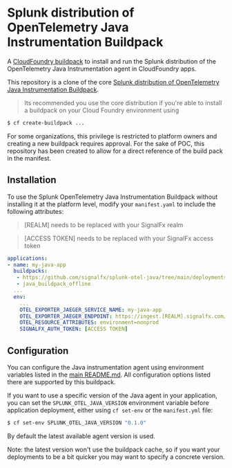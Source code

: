 # Splunk distribution of OpenTelemetry Java Instrumentation Buildpack

A [CloudFoundry buildpack](https://docs.run.pivotal.io/buildpacks/) to install
and run the Splunk distribution of the OpenTelemetry Java Instrumentation agent in CloudFoundry apps.

This repository is a clone of the core [Splunk distribution of OpenTelemetry 
Java Instrumentation Buildpack](https://github.com/signalfx/splunk-otel-java/tree/main/deployments/cloudfoundry/buildpack). 

> Its recommended you use the core distribution if you're able to install a 
buildpack on your Cloud Foundry environment using 

```sh
$ cf create-buildpack ...
```

For some organizations, this privilege is restricted to platform owners and 
creating a new buildpack requires approval.  For the sake of POC, this repository
has been created to allow for a direct reference of the build pack in the 
manifest. 

## Installation

To use the Splunk OpenTelemetry Java Instrumentation Buildpack without installing
it at the platform level, modify your `manifest.yaml` to include the following
attributes:

> [REALM] needs to be replaced with your SignalFx realm 

> [ACCESS TOKEN] needs to be replaced with your SignalFx access token

```yaml
applications:
- name: my-java-app
  buildpacks: 
   - https://github.com/signalfx/splunk-otel-java/tree/main/deployments/cloudfoundry/buildpack
   - java_buildpack_offline
  ...
  env:
    ...
    OTEL_EXPORTER_JAEGER_SERVICE_NAME: my-java-app
    OTEL_EXPORTER_JAEGER_ENDPOINT: https://ingest.[REALM].signalfx.com/v1/trace
    OTEL_RESOURCE_ATTRIBUTES: environment=nonprod
    SIGNALFX_AUTH_TOKEN: [ACCESS TOKEN]
```

## Configuration

You can configure the Java instrumentation agent using environment variables 
listed in the [main README.md](../../../README.md).
All configuration options listed there are supported by this buildpack.

If you want to use a specific version of the Java agent in your application, you can set the `SPLUNK_OTEL_JAVA_VERSION`
environment variable before application deployment, either using `cf set-env` or the `manifest.yml` file:

```sh
$ cf set-env SPLUNK_OTEL_JAVA_VERSION "0.1.0"
```

By default the latest available agent version is used.

Note: the latest version won't use the buildpack cache, so if you want your deployments to be a bit quicker you may want to specify a concrete version.
